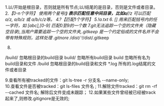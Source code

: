 1.以/开始是根目录，否则就是所有节点;以/结尾的是目录，否则是文件或者目录。
2.*【0-n个字符】  使用两个星号(**) 表示匹配任意中间目录，比如a/**/z 可以匹配 a/z, a/b/z 或 a/b/c/z等。
4.?【匹配1个字符】 
5.!a.txt 
6. [] 用来匹配括号内的任一字符，如 [abc],[0-9] 匹配0至9的一个数
7.git无法追踪一个空的文件夹（隐藏空目录),当用户需要追踪一个空的文件夹,.gitkeep 是一个约定俗成的文件名并不会带有特殊规则，这样处理 .gitnore   /dist/*  !/dist/.gitkeep

8.
/build/ 忽略根目录的build目录
build/  忽略所有build目录
build   忽略所有名为build目录和文件
/build  忽略根目录的build目录和文件
*.log   所有的.log结尾的文件或者目录

9.查看所有被tracked的文件：git ls-tree -r 分支名 --name-only;  
10.查看文件是否被tracked：git ls-files 文件名 ; 
11.解除文件tracked：git rm -rf --cached 文件名; 解除后文件变成未跟踪；
12.如果某些文件曾经被已经被track起来了,则修改.gitignore是无效的;

